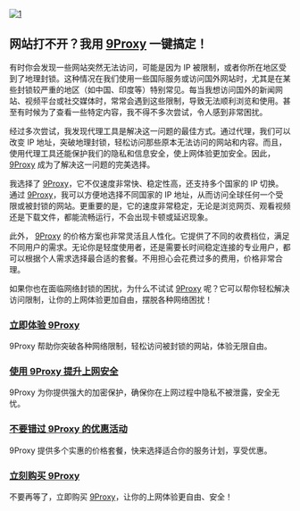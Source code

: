 <a href='https://postimg.cc/8FjFXKLY' target='_blank'><img src='https://i.postimg.cc/MGYyTgHz/1.jpg' border='0' alt='1'/></a>
## 网站打不开？我用 [9Proxy](https://9proxy.com/?utm_source=Web2.0&utm_medium=Github&utm_id=chloe321) 一键搞定！

有时你会发现一些网站突然无法访问，可能是因为 IP 被限制，或者你所在地区受到了地理封锁。这种情况在我们使用一些国际服务或访问国外网站时，尤其是在某些封锁较严重的地区（如中国、印度等）特别常见。每当我想访问国外的新闻网站、视频平台或社交媒体时，常常会遇到这些限制，导致无法顺利浏览和使用。甚至有时候为了查看一些特定内容，我不得不多次尝试，令人感到非常困扰。

经过多次尝试，我发现代理工具是解决这一问题的最佳方式。通过代理，我们可以改变 IP 地址，突破地理封锁，轻松访问那些原本无法访问的网站和内容。而且，使用代理工具还能保护我们的隐私和信息安全，使上网体验更加安全。因此， [9Proxy](https://9proxy.com/?utm_source=Web2.0&utm_medium=Github&utm_id=chloe321) 成为了解决这一问题的完美选择。

我选择了 [9Proxy](https://9proxy.com/?utm_source=Web2.0&utm_medium=Github&utm_id=chloe321)，它不仅速度非常快、稳定性高，还支持多个国家的 IP 切换。通过 [9Proxy](https://9proxy.com/?utm_source=Web2.0&utm_medium=Github&utm_id=chloe321)，我可以方便地选择不同国家的 IP 地址，从而访问全球任何一个受限或被封锁的网站。更重要的是，它的速度非常稳定，无论是浏览网页、观看视频还是下载文件，都能流畅运行，不会出现卡顿或延迟现象。

此外， [9Proxy](https://9proxy.com/?utm_source=Web2.0&utm_medium=Github&utm_id=chloe321) 的价格方案也非常灵活且人性化。它提供了不同的收费档位，满足不同用户的需求。无论你是轻度使用者，还是需要长时间稳定连接的专业用户，都可以根据个人需求选择最合适的套餐。不用担心会花费过多的费用，价格非常合理。

如果你也在面临网络封锁的困扰，为什么不试试 [9Proxy](https://9proxy.com/?utm_source=Web2.0&utm_medium=Github&utm_id=chloe321) 呢？它可以帮你轻松解决访问限制，让你的上网体验更加自由，摆脱各种网络困扰！

### [立即体验 9Proxy](https://9proxy.com/?utm_source=Web2.0&utm_medium=Github&utm_id=chloe321)
9Proxy 帮助你突破各种网络限制，轻松访问被封锁的网站，体验无限自由。

### [使用 9Proxy 提升上网安全](https://9proxy.com/?utm_source=Web2.0&utm_medium=Github&utm_id=chloe321)
9Proxy 为你提供强大的加密保护，确保你在上网过程中隐私不被泄露，安全无忧。

### [不要错过 9Proxy 的优惠活动](https://9proxy.com/pricing?utm_source=Web2.0&utm_medium=Github&utm_id=chloe321)
9Proxy 提供多个实惠的价格套餐，快来选择适合你的服务计划，享受优惠。

### [立刻购买 9Proxy](https://9proxy.com/pricing?utm_source=Web2.0&utm_medium=Github&utm_id=chloe321)
不要再等了，立即购买 [9Proxy](https://9proxy.com/pricing?utm_source=Web2.0&utm_medium=Github&utm_id=chloe321)，让你的上网体验更自由、安全！


